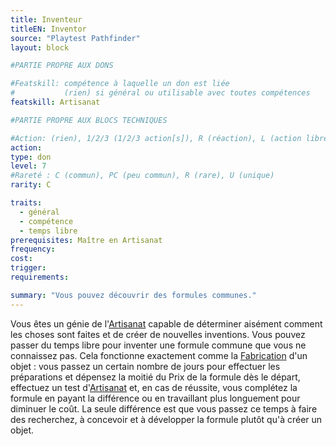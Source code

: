 ```yaml
---
title: Inventeur
titleEN: Inventor
source: "Playtest Pathfinder"
layout: block

#PARTIE PROPRE AUX DONS

#Featskill: compétence à laquelle un don est liée
#           (rien) si général ou utilisable avec toutes compétences
featskill: Artisanat

#PARTIE PROPRE AUX BLOCS TECHNIQUES

#Action: (rien), 1/2/3 (1/2/3 action[s]), R (réaction), L (action libre)
action: 
type: don
level: 7
#Rareté : C (commun), PC (peu commun), R (rare), U (unique)
rarity: C

traits:
  - général
  - compétence
  - temps libre
prerequisites: Maître en Artisanat
frequency:
cost:
trigger:
requirements:

summary: "Vous pouvez découvrir des formules communes."
---
```


Vous êtes un génie de l'[Artisanat](/ch4-compétences/artisanat.html) capable de déterminer aisément comment les choses sont faites et de créer de nouvelles inventions. Vous pouvez passer du temps libre pour inventer une formule commune que vous ne connaissez pas. Cela fonctionne exactement comme la [Fabrication](/ch4-compétences/artisanat.html#fabriquer) d'un objet : vous passez un certain nombre de jours pour effectuer les préparations et dépensez la moitié du Prix de la formule dès le départ, effectuez un test d'[Artisanat](/ch4-compétences/artisanat.html) et, en cas de réussite, vous complétez la formule en payant la différence ou en travaillant plus longuement pour diminuer le coût. La seule différence est que vous passez ce temps à faire des recherchez, à concevoir et à développer la formule plutôt qu'à créer un objet.